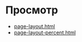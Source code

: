 # Просмотр

- [page-layout.html](https://gusenov.github.io/page-layouts-css/0002/page-layout.html)
- [page-layout-percent.html](https://gusenov.github.io/page-layouts-css/0002/page-layout-percent.html)
